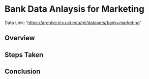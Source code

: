 # Bank Data Anlaysis for Marketing
Data Link: 'https://archive.ics.uci.edu/ml/datasets/bank+marketing'

## Overview


## Steps Taken

## Conclusion

